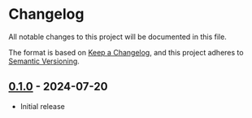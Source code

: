 # Changelog

All notable changes to this project will be documented in this file.

The format is based on [Keep a Changelog](https://keepachangelog.com/en/1.0.0/),
and this project adheres to [Semantic Versioning](https://semver.org/spec/v2.0.0.html).

## [0.1.0] - 2024-07-20

- Initial release

[0.1.0]: https://github.com/jonatan-petursson/parasomnia/releases/tag/v0.1.0
